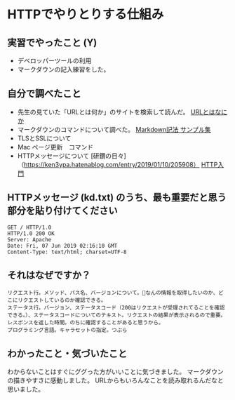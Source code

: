 # HTTPでやりとりする仕組み

<!-- Markdown記法のヒント

コード記法（1行の中に埋めたい場合）

`code`

コードブロック記法（複数行）

```
print('a')
print('b')
```

-->

## 実習でやったこと (Y)

*   デベロッパーツールの利用
*   マークダウンの記入練習をした。

## 自分で調べたこと

*   先生の見ていた「URLとは何か」のサイトを検索して読んだ。
[URLとはなにか](https://developer.mozilla.org/ja/docs/Learn/Common_questions/What_is_a_URL)
*   マークダウンのコマンドについて調べた。
[Markdown記法 サンプル集](https://qiita.com/tbpgr/items/989c6badefff69377da7)
*   TLSとSSLについて
*   Mac ページ更新　コマンド
*   HTTPメッセージについて
[研鑽の日々]（https://ken3ypa.hatenablog.com/entry/2019/01/10/205908）
[HTTP入門](http://www.tohoho-web.com/ex/http.htm)

## HTTPメッセージ (kd.txt) のうち、最も重要だと思う部分を貼り付けてください

```
GET / HTTP/1.0
HTTP/1.0 200 OK
Server: Apache
Date: Fri, 07 Jun 2019 02:16:10 GMT
Content-Type: text/html; charset=UTF-8
```

## それはなぜですか？
```
リクエスト行。メソッド、パス名、バージョンについて。なんの情報を取得したいのか、どこにリクエストしているのか確認できる。
ステータス行。バージョン、ステータスコード（200はリクエストが受理されてることを確認できる。）、ステータスコードについてのテキスト。リクエストの結果が表示されるので重要。
レスポンスを返した時間。のちに確認することがあると思うから。
プログラミング言語。キャラセットの指定。つぶら
```
## わかったこと・気づいたこと
わからないことはすぐにググった方がいいことに気づきました。
マークダウンの描きやすさに感動しました。
URLからもいろんなことを読み取れるんだなと思いました。
